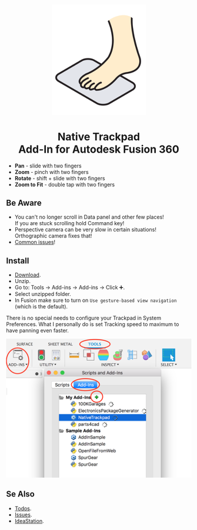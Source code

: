 <div align="center">

<img src="res/logo.png" alt="Native Trackpad" width="256"/>

# Native Trackpad<br/>Add-In for Autodesk Fusion 360

</div>

- **Pan** - slide with two fingers
- **Zoom** - pinch with two fingers
- **Rotate** - shift + slide with two fingers
- **Zoom to Fit** - double tap with two fingers

## Be Aware

- You can't no longer scroll in Data panel and other few places!  
  If you are stuck scrolling hold Command key!
- Perspective camera can be very slow in certain situations!  
  Orthographic camera fixes that!
- [Common issues](https://github.com/luclefleur/Native-Trackpad/issues)!

## Install

- [Download](https://github.com/luclefleur/Native-Trackpad/releases/download/0.14/NativeTrackpad.zip).
- Unzip.
- Go to: Tools → Add-ins → Add-ins → Click ➕.
- Select unzipped folder.
- In Fusion make sure to turn on `Use gesture-based view navigation` (which is the default).

There is no special needs to configure your Trackpad in System Preferences.
What I personally do is set Tracking speed to maximum to have panning even faster.

![manual install](res/install.png)

## Se Also

- [Todos](https://github.com/luclefleur/Native-Trackpad/search?q=todo).
- [Issues](https://github.com/luclefleur/Native-Trackpad/issues).
- [IdeaStation](https://forums.autodesk.com/t5/ideastation-request-a-feature-or/use-native-trackpad-gesture-recognition-on-macos/idi-p/7018667).

